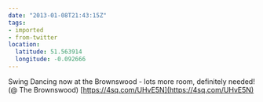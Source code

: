 ```yaml
---
date: "2013-01-08T21:43:15Z"
tags:
- imported
- from-twitter
location:
  latitude: 51.563914
  longitude: -0.092666
---
```

Swing Dancing now at the Brownswood - lots more room, definitely needed\! \(@ The Brownswood\) [https://4sq.com/UHvE5N](https://4sq.com/UHvE5N)
